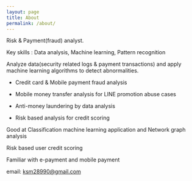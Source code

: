 ```yaml
---
layout: page
title: About
permalink: /about/
---
```


Risk & Payment(fraud) analyst.

Key skills : Data analysis, Machine learning, Pattern recognition

Analyze data(security related logs & payment transactions) and apply machine learning algorithms to detect abnormalities. 

- Credit card & Mobile payment fraud analysis 

- Mobile money transfer analysis for LINE promotion abuse cases

- Anti-money laundering by data analysis 

- Risk based analysis for credit scoring 

Good at Classification machine learning application and Network graph analysis

Risk based user credit scoring 

Familiar with e-payment and mobile payment


email: ksm28990@gmail.com
